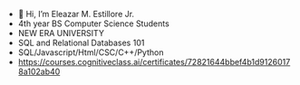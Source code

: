 - 👋 Hi, I’m Eleazar M. Estillore Jr.
- 4th year BS Computer Science Students
- NEW ERA UNIVERSITY
- SQL and Relational Databases 101
- SQL/Javascript/Html/CSC/C++/Python
- https://courses.cognitiveclass.ai/certificates/72821644bbef4b1d91260178a102ab40

<!---
Elzrjr22/Elzrjr22 is a ✨ special ✨ repository because its `README.md` (this file) appears on your GitHub profile.
You can click the Preview link to take a look at your changes.
--->

